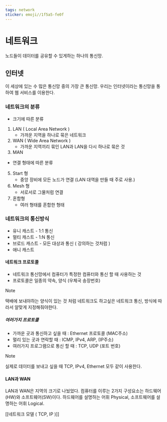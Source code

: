 ```yaml
---
tags: network
sticker: emoji//1f5a5-fe0f
---
```

# 네트워크
노드들이 데이터를 공유할 수 있게하는 하나의 통신망.

## 인터넷
이 세상에 있는 수 많은 통신망 중의 가장 큰 통신망. 우리는 인터넷이라는 통신망을 통하여 웹 서비스를 이용한다.
### 네트워크의 분류
- 크기에 따른 분류
1. LAN ( Local Area Network )
	-  가까운 지역을 하나로 묶은 네트워크 
2. WAN ( Wide Area Network )
	- 가까운 지역끼리 묶인 LAN과 LAN을 다시 하나로 묶은 것
3. MAN

- 연결 형태에 따른 분류
5. Start 형 
	- 중앙 장비에 모든 노드가 연결 (LAN 대역을 만들 때 주로 사용.)
6. Mesh 형 
	- 서로서로 그물처럼 연결
7. 혼합형 
	- 여러 형태를 혼합한 형태

### 네트워크의 통신방식
- 유니 캐스트 - 1:1 통신
- 멀티 캐스트 - 1:N 통신
- 브로드 캐스트 - 모든 대상과 통신 ( 강의하는 것처럼 )
- 애니 캐스트

#### 네트워크 프로토콜
- 네트워크 통신망에서 컴퓨터가 특정한 컴퓨터와 통신 할 때 사용하는 것
- 프로토콜은 일종의 약속, 양식 (우체국 송장번호)

> [!NOTE]
> 택배에 보내야하는 양식이 있는 것 처럼 네트워크도 하고싶은 네트워크 통신, 방식에 따라서 알맞게 지정해줘야한다.
##### 여러가지 프로토콜
- 가까운 곳과 통신하고 싶을 때 : Ethernet 프로토콜 (MAC주소)
- 멀리 있는 곳과 연락할 때 : ICMP, IPv4, ARP, (IP주소)
- 여러가지 프로그램으로 통신 할 때 : TCP, UDP (포트 번호)
> [!NOTE]
> 실제로 데이터를 보내고 싶을 때 TCP, IPv4, Ethernet 모두 같이 사용한다.

#### LAN과 WAN
LAN과 WAN은 지역의 크기로 나눴었다. 
컴퓨터를 이루는 2가지 구성요소는 하드웨어(HW)와 소프트웨어(SW)이다. 하드웨어를 설명하는 어휘 Physical, 소프트웨어를 설명하는 어휘 Logical. 

[[네트워크 모델 ( TCP, IP )]]

